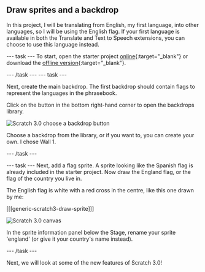 ## Draw sprites and a backdrop

In this project, I will be translating from English, my first language, into other languages, so I will be using the English flag. If your first language is available in both the Translate and Text to Speech extensions, you can choose to use this language instead.

--- task ---
To start, open the starter project [online](https://scratch.mit.edu/projects/282154211/){:target="_blank"} or download the [offline version](resources/PhrasebookStarter.sb3){:target="_blank"}.

--- /task ---
--- task ---

Next, create the main backdrop. The first backdrop should contain flags to represent the languages in the phrasebook.

Click on the button in the bottom right-hand corner to open the backdrops library.

![Scratch 3.0 choose a backdrop button](images/backdropButton.png)

Choose a backdrop from the library, or if you want to, you can create your own. I chose Wall 1.

--- /task ---

--- task ---
Next, add a flag sprite. A sprite looking like the Spanish flag is already included in the starter project. Now draw the England flag, or the flag of the country you live in.

The English flag is white with a red cross in the centre, like this one drawn by me:

[[[generic-scratch3-draw-sprite]]]

![Scratch 3.0 canvas](images/EnglandDrawing.png)

In the sprite information panel below the Stage, rename your sprite 'england' (or give it your country's name instead).

--- /task ---

Next, we will look at some of the new features of Scratch 3.0!
